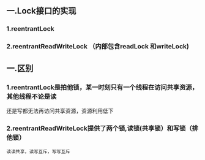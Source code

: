 ## 一.Lock接口的实现
### 1.reentrantLock
### 2.reentrantReadWriteLock （内部包含readLock 和writeLock)
## 一.区别
### 1.reentrantLock是拍他锁，某一时刻只有一个线程在访问共享资源，其他线程不论是读
还是写都无法再访问共享资源，资源利用低下
### 2.reentrantReadWriteLock提供了两个锁,读锁(共享锁）和写锁（排他锁）
```
读读共享，读写互斥，写写互斥
```